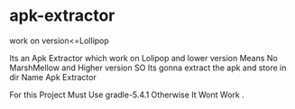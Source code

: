 # apk-extractor
work on version&lt;=Lollipop 

Its an Apk Extractor which work on Lolipop and lower version Means No MarshMellow and Higher version
SO Its gonna extract the apk and store in dir Name Apk Extractor

For this Project Must Use gradle-5.4.1 Otherwise It Wont Work .
